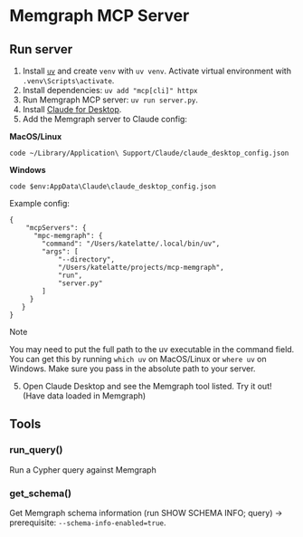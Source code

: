 # Memgraph MCP Server

## Run server

1. Install [`uv`](https://docs.astral.sh/uv/getting-started/installation/) and create `venv` with `uv venv`. Activate virtual environment with `.venv\Scripts\activate`. 
2. Install dependencies: `uv add "mcp[cli]" httpx`
2. Run Memgraph MCP server: `uv run server.py`.
3. Install [Claude for Desktop](https://claude.ai/download).
4. Add the Memgraph server to Claude config: 

**MacOS/Linux**
```
code ~/Library/Application\ Support/Claude/claude_desktop_config.json
```

**Windows**

```
code $env:AppData\Claude\claude_desktop_config.json
```

Example config:
```
{
    "mcpServers": {
      "mpc-memgraph": {
        "command": "/Users/katelatte/.local/bin/uv",
        "args": [
            "--directory",
            "/Users/katelatte/projects/mcp-memgraph",
            "run",
            "server.py"
        ]
     }
   }
}
```
> [!NOTE]  
> You may need to put the full path to the uv executable in the command field. You can get this by running `which uv` on MacOS/Linux or `where uv` on Windows. Make sure you pass in the absolute path to your server.

5. Open Claude Desktop and see the Memgraph tool listed. Try it out! (Have data loaded in Memgraph)

## Tools

### run_query()
Run a Cypher query against Memgraph
### get_schema()
Get Memgraph schema information (run SHOW SCHEMA INFO; query) -> prerequisite: `--schema-info-enabled=true`.
